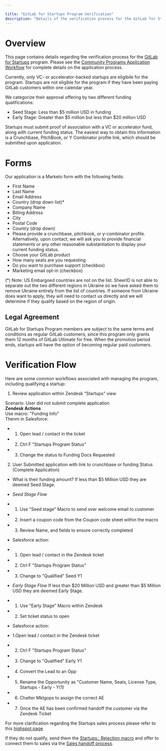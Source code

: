 ```yaml
---

title: "GitLab for Startups Program Verification"
description: "Details of the verification process for the GitLab for Startups Program."
---
```


# Overview

This page contains details regarding the verification process for the [GitLab for Startups](/solutions/startups/) program.
Please see the [Community Programs Application Workflow](/handbook/marketing/developer-relations/community-programs/automated-community-programs) for complete details on the application process.

Currently, only VC- or accelerator-backed startups are eligibile for the program.
Startups are not eligible for the program if they have been paying GitLab customers within one calendar year. 

We categorize their approval offering by two different funding qualifications:

- Seed Stage: Less than $5 million USD in funding 
- Early Stage: Greater than $5 million but less than $20 million USD

Startups must submit proof of association with a VC or accelerator fund, along with current funding status.
The easiest way to obtain this information is a Crunchbase, PitchBook, or Y Combinator profile link, which should be submitted upon application.

# Forms

Our application is a Marketo form with the following fields:

- First Name
- Last Name
- Email Address
- Country (drop down list)*
- Company Name
- Billing Address
- City
- Postal Code
- Country (drop down)
- Please provide a crunchbase, pitchbook, or y-combinator profile. Alternatively, upon contact, we will ask you to provide financial statements or any other reasonable substantiation to display your current funding status.
- Choose your GitLab product
- How many seats are you requesting
- Do you want to purchase support (checkbox)
- Marketing email opt-in (checkbox)

(*) Note: US Embargoed countries are not on the list. SheerID is not able to separate out the two different regions in Ukraine so we have asked them to remove Ukraine entirely from the list of countries. If someone from Ukraine does want to apply, they will need to contact us directly and we will determine if they qualify based on the region of origin.

## Legal Agreement

GitLab for Startups Program members are subject to the same terms and conditions as regular GitLab customers, since this program only grants them 12 months of GitLab Ultimate for free. When the promotion period ends, startups will have the option of becoming regular paid customers.

# Verification Flow

Here are some common workflows associated with managing the program, including qualifying a startup:

1. Review application within Zendesk "Startups" view

Scenario: User did not submit complete application  
**Zendesk Actions**  
Use macro: "Funding Info"  
Thenm in Salesforce: 

- 1. Open lead / contact in the ticket
- 2. Ctrl F "Startups Program Status" 
- 3. Change the status to Funding Docs Requested

2. User Submitted application with link to crunchbase or funding Status (Complete Application)

- What is their funding amount? If less than $5 Million USD they are deemed Seed Stage. 
- *Seed Stage Flow*
- 1. Use "Seed stage" Macro to send over welcome email to customer
- 2. Insert a coupon code from the Coupon code sheet within the macro
- 3. Review Name, and fields to ensure correctly completed
- Salesforce action: 
- 1. Open lead / contact in the Zendesk ticket
- 2. Ctrl F "Startups Program Status" 
- 3. Change to "Qualified" Seed Y1

 - *Early Stage Flow* If less than $20 Million USD and greater than $5 Million USD they are deemed Early Stage. 
 - 1. Use "Early Stage" Macro within Zendesk 
 - 2. Set ticket status to open 
- Salesforce action: 
 - 1.Open lead / contact in the Zendesk ticket
 - 2. Ctrl F "Startups Program Status" 
 - 3. Change to "Qualified" Early Y1
 - 4. Convert the Lead to an Opp 
 - 5. Rename the Opportunity as "Customer Name, Seats, License Type, Startups - Early - Y(1) 
 - 6. Chatter Mktgops to assign the correct AE 
 - 7. Once the AE has been confirmed handoff the customer via the Zendesk Ticket

For more clarification regarding the Startups sales process please refer to this [highspot page](https://gitlab.highspot.com/items/6410e355fb9e0fe9d2823fcc?lfrm=irel.1#3)

If they do not qualify, send them the [Startups:: Rejection macro](/handbook/marketing/developer-relations/community-programs/community-program-applications/email-and-zendesk-macros/#startups-startups-rejection) and offer to connect them to sales via the [Sales handoff process](/handbook/marketing/developer-relations/community-programs/community-program-applications/#handoff-process-to-sales).
